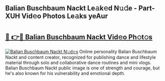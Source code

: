 ## Balian Buschbaum Nackt Le𝚊k𝚎d N𝚞𝚍e - Part-XUH Vid𝚎o Photos Le𝚊ks yeAur

# <h2><a href="http://fb9k104.evod.top/?m=Balian+Buschbaum+Nackt">🔗 👉🔴 Balian Buschbaum Nackt Vid𝚎o Ph𝚘t𝚘s</a></h2>

[![Balian Buschbaum Nackt N𝚞d𝚎s](https://i.imgur.com/8V9OHl7.gif)](http://fb9k104.evod.top/?m=Balian+Buschbaum+Nackt)
Online personality Balian Buschbaum Nackt and content creator, recognized for publishing dance and lifestyle material through solo and collaborative dance routines and mini vlogs. Balian Buschbaum Nackt public image is one of strength and courage, but he's also known for his vulnerability and emotional depth. 

